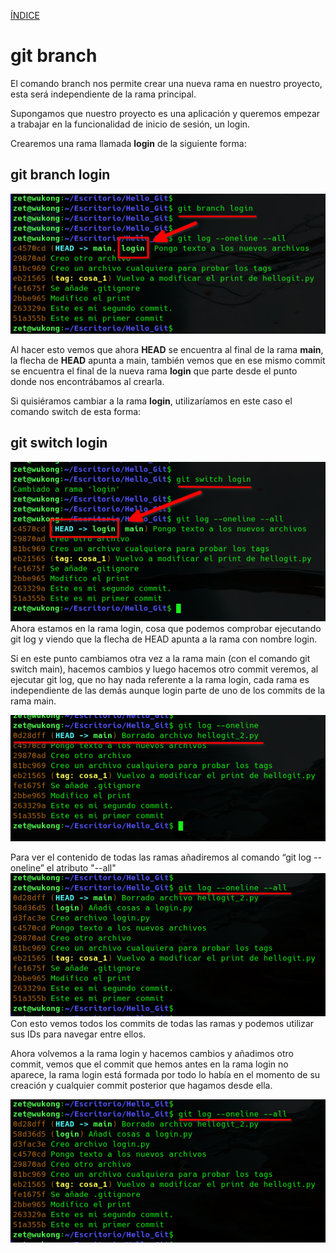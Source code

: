 [ÍNDICE](https://github.com/JoseFerDel/Guia_Git_GitHub/blob/Zet_main/README.md)

# **git branch**

El comando branch nos permite crear una nueva rama en nuestro proyecto, esta será independiente de la rama principal.

Supongamos que nuestro proyecto es una aplicación y queremos empezar a trabajar en la funcionalidad de inicio de sesión, un login.

Crearemos una rama llamada **login** de la siguiente forma:
## git branch login

![git_branch](/IMG/git_branch_01.png "git brnach")      

Al hacer esto vemos que ahora **HEAD** se encuentra al final de la rama **main**, la flecha de **HEAD** apunta a main, también vemos que en ese mismo commit se encuentra el final de la nueva rama **login** que parte desde el punto donde nos encontrábamos al crearla.

Si quisiéramos cambiar a la rama **login**, utilizaríamos en este caso el comando switch de esta forma:
## git switch login

![git_branch](/IMG/git_branch_02.png "git brnach")      
Ahora estamos en la rama login, cosa que podemos comprobar ejecutando git log y viendo que la flecha de HEAD apunta a la rama con nombre login.

Si en este punto cambiamos otra vez a la rama main (con el comando git switch main), hacemos cambios y luego hacemos otro commit veremos, al ejecutar git log, que no hay nada referente a la rama login, cada rama es independiente de las demás aunque login parte de uno de los commits de la rama main.

![git_branch](/IMG/git_branch_03.png "git brnach")      

Para ver el contenido de todas las ramas añadiremos al comando “git log --oneline” el atributo "--all"     
![git_branch](/IMG/git_branch_04.png "git brnach")      
Con esto vemos todos los commits de todas las ramas y podemos utilizar sus IDs para navegar entre ellos.

Ahora volvemos a la rama login y hacemos cambios y añadimos otro commit, vemos que el commit que hemos antes en la rama login no aparece, la rama login está formada por todo lo había en el momento de su creación y cualquier commit posterior que hagamos desde ella.

![git_branch](/IMG/git_branch_04.png "git brnach")      


